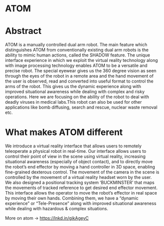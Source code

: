 # ATOM

# Abstract
ATOM is a manually controlled dual arm robot. The main feature which distinguishes ATOM from conventionally existing dual arm robots is the ability to mimic human actions, called the SHADOW feature. The unique interface experience in which we exploit the virtual reality technology along with image processing technology enables ATOM to be a versatile and precise robot. The special eyewear gives us the 360 degree vision as seen through the eyes of the robot in a remote area and the hand movement of the user is observed, read and converted into useful format to control the arms of the robot. This gives us the dynamic experience along with improved situational awareness while dealing with complex and risky operations. Here we are focusing on the ability of the robot to deal with deadly viruses in medical labs.This robot can also be used for other applications like bomb diffusing, search and rescue, nuclear waste removal etc.

# What makes ATOM different
We introduce a virtual reality interface that allows users to remotely teleoperate a physical robot in real-time. 
Our interface allows users to control their point of view in the scene using virtual reality, increasing situational awareness (especially of object contact), and to directly move the robot’s end effector by moving a hand controller in 3D space, enabling fine-grained dexterous control. 
The movement of the camera in the scene is controlled by the movement of a virtual reality headset worn by the user. We also designed a positional tracking system ‘BUCKMINSTER’ that maps the movements of tracked reference to get desired end effector movement. This interface allows the operator to move the robot’s effector in real space by moving their own hands. Combining them, we have a “dynamic experience” or “Tele-Presence” along with improved situational awareness while dealing with hazardous & complex situations.


More on atom -> https://lnkd.in/gikAgeyC


